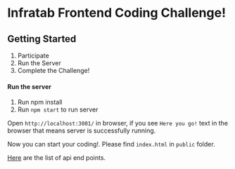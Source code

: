 # Infratab Frontend Coding Challenge!

## Getting Started
1. Participate
2. Run the Server
3. Complete the Challenge!


#### Run the server
1. Run npm install
2. Run `npm start` to run server

Open `http://localhost:3001/` in browser, if you see `Here you go!` text in the browser that means server is successfully running. 

Now you can start your coding!. Please find `index.html` in `public` folder.

[Here](https://github.com/Infratab/Twitter-Trends/blob/master/API.md) are the list of api end points.
